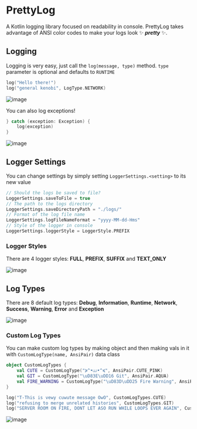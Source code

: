 # PrettyLog

A Kotlin logging library focused on readability in console.
PrettyLog takes advantage of ANSI color codes to make your logs look ✨ ***pretty*** ✨.

## Logging
Logging is very easy, just call the `log(message, type)` method. `type` parameter is optional and defaults to `RUNTIME`
```kotlin
log("Hello there!")
log("general kenobi", LogType.NETWORK)
```
![image](https://github.com/LukynkaCZE/PrettyLog/assets/48604271/4052e4f2-6b69-4e95-a2ee-ba130615d82f)


You can also log exceptions!
```kotlin
} catch (exception: Exception) {
    log(exception)
}
```
![image](https://github.com/LukynkaCZE/PrettyLog/assets/48604271/a5268ff2-7736-43df-bfb0-2a82bfc6ecc3)

## Logger Settings
You can change settings by simply setting `LoggerSettings.<setting>` to its new value

```kotlin
// Should the logs be saved to file?
LoggerSettings.saveToFile = true
// The path to the logs directory
LoggerSettings.saveDirectoryPath = "./logs/"
// Format of the log file name
LoggerSettings.logFileNameFormat = "yyyy-MM-dd-Hms"
// Style of the logger in console
LoggerSettings.loggerStyle = LoggerStyle.PREFIX
```

### Logger Styles
There are 4 logger styles: **FULL**, **PREFIX**, **SUFFIX** and **TEXT_ONLY**

![image](https://github.com/LukynkaCZE/PrettyLog/assets/48604271/d6ac077f-506c-4b4e-b65f-bc1d7ce2ce40)

## Log Types
There are 8 default log types: **Debug**, **Information**, **Runtime**, **Network**, **Success**, **Warning**, **Error** and **Exception**

![image](https://github.com/LukynkaCZE/PrettyLog/assets/48604271/4b4385e7-7c55-4677-a791-bf88e6608140)

### Custom Log Types
You can make custom log types by making object and then making vals in it with `CustomLogType(name, AnsiPair)` data class

```kotlin
object CustomLogTypes {
    val CUTE = CustomLogType("≽^•⩊•^≼", AnsiPair.CUTE_PINK)
    val GIT = CustomLogType("\uD83E\uDD16 Git", AnsiPair.AQUA)
    val FIRE_WARNING = CustomLogType("\uD83D\uDD25 Fire Warning", AnsiPair.ORANGE)
}
```
```kotlin
log("T-This is vewy cuwute message OwO", CustomLogTypes.CUTE)
log("refusing to merge unrelated histories", CustomLogTypes.GIT)
log("SERVER ROOM ON FIRE, DONT LET ASO RUN WHILE LOOPS EVER AGAIN", CustomLogTypes.FIRE_WARNING)
```

![image](https://github.com/LukynkaCZE/PrettyLog/assets/48604271/93f82bab-1ccc-470b-8827-cfe4a1409a55)
